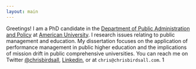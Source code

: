 ```yaml
---
layout: main
---
```


Greetings!  I am a PhD candidate in the [Department of Public Administration and Policy](http://www.american.edu/spa/dpap/) at [American University](http://www.american.edu). I research issues relating to public management and education. My dissertation focuses on the application of performance management in public higher education and the implications of mission drift in public comprehensive universities. You can reach me on Twitter [@chrisbirdsall](http://www.twitter.com/chrisbirdsall), [Linkedin](https://www.linkedin.com/in/cbirdsall), or at `chris@chrisbirdsall.com`. 1

